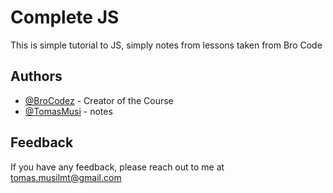 
# Complete JS

This is simple tutorial to JS, simply notes from lessons taken from Bro Code


## Authors

- [@BroCodez](https://www.youtube.com/@BroCodez) - Creator of the Course
- [@TomasMusi](https://github.com/TomasMusi) - notes



## Feedback

If you have any feedback, please reach out to me at tomas.musilmt@gmail.com

